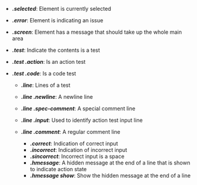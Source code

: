 - **_.selected_**: Element is currently selected
- **_.error_**: Element is indicating an issue
- **_.screen_**: Element has a message that should take up the whole main area

- **_.test_**: Indicate the contents is a test
- **_.test .action_**: Is an action test
- **_.test .code_**: Is a code test

  - **_.line_**: Lines of a test
  - **_.line .newline_**: A newline line
  - **_.line .spec-comment_**: A special comment line
  - **_.line .input_**: Used to identify action test input line
  - **_.line .comment_**: A regular comment line

    - **_.correct_**: Indication of correct input
    - **_.incorrect_**: Indication of incorrect input
    - **_.sincorrect_**: Incorrect input is a space
    - **_.hmessage_**: A hidden message at the end of a line that is shown to indicate action state
    - **_.hmessage show_**: Show the hidden message at the end of a line
